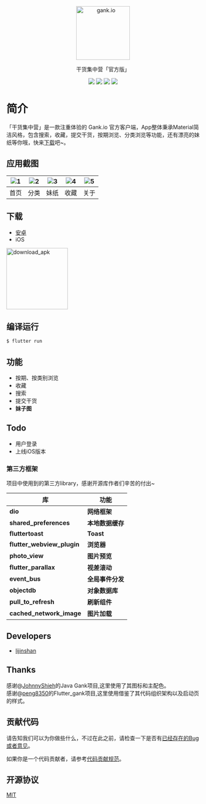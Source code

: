 <p align="center">
  <a href="http://gank.io">
    <img alt="gank.io" src="https://ws1.sinaimg.cn/large/0065oQSqly1fyli3kk857j305c05cjrc.jpg" width="140">
  </a>
</p>
<p align="center">干货集中营「官方版」</p>

<p align="center">
  <img src="https://img.shields.io/badge/build-passing-52C434.svg">
  <img src="https://img.shields.io/badge/version-1.0.0-red.svg">
  <img src="https://img.shields.io/badge/language-dart-blue.svg">
  <img src="https://img.shields.io/badge/license-MIT-orange.svg">
</p>

# 简介
「干货集中营」是一款注重体验的 Gank.io 官方客户端，App整体秉承Material简洁风格，包含搜索，收藏，提交干货，按期浏览、分类浏览等功能，还有漂亮的妹纸等你哦，快来[下载](https://gank.io/api/download_apk)吧~。

## 应用截图

| ![1](https://ws1.sinaimg.cn/large/0065oQSqly1fylfbepzt7j30ps18yaxk.jpg) | ![2](https://ws1.sinaimg.cn/large/0065oQSqly1fylfbqnnzrj30ps18ywwv.jpg) | ![3](https://ws1.sinaimg.cn/large/0065oQSqly1fylfc4r4mgj30ps18ye81.jpg) | ![4](https://ws1.sinaimg.cn/large/0065oQSqly1fylhxlnd24j30ps18ydx3.jpg) | ![5](https://ws1.sinaimg.cn/large/0065oQSqly1fymcgw2uaij30ps18yap9.jpg) |
| :--: | :--: | :--: | :--: | :--: |
| 首页 | 分类 | 妹纸 | 收藏 | 关于|


## 下载

- [安卓](https://gank.io/api/download_apk)
- iOS     

<img src="https://ws1.sinaimg.cn/large/0065oQSqly1fymh7qhyacj308c0aumx6.jpg" width = "160"  alt="download_apk" />

## 编译运行

```bash
$ flutter run
```

## 功能

- 按期、按类别浏览
- 收藏
- 搜索
- 提交干货
- **妹子图**

## Todo

- 用户登录
- 上线iOS版本

### 第三方框架
项目中使用到的第三方library，感谢开源库作者们辛苦的付出~

库 | 功能
-------- | ---
**dio**|**网络框架**
**shared_preferences**|**本地数据缓存**
**fluttertoast**|**Toast**
**flutter_webview_plugin**|**浏览器**
**photo_view**|**图片预览**
**flutter_parallax**|**视差滚动**
**event_bus**|**全局事件分发**
**objectdb**|**对象数据库**
**pull_to_refresh**|**刷新组件**
**cached_network_image**|**图片加载**


## Developers

- [lijinshan](https://github.com/lijinshanmx)

## Thanks
感谢@[JohnnyShieh](https://github.com/JohnnyShieh)的Java Gank项目,这里使用了其图标和主配色。  
感谢@[peng8350](https://github.com/peng8350)的Flutter_gank项目,这里使用借鉴了其代码组织架构以及启动页的样式。

## 贡献代码

请告知我们可以为你做些什么，不过在此之前，请检查一下是否有[已经存在的Bug或者意见](https://github.com/lijinshanmx/flutter_gank/issues)。

如果你是一个代码贡献者，请参考[代码贡献规范](CONTRIBUTING.md)。

## 开源协议

[MIT](LICENSE)